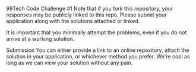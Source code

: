 99Tech Code Challenge #1
Note that if you fork this repository, your responses may be publicly linked to this repo.
Please submit your application along with the solutions attached or linked.

It is important that you minimally attempt the problems, even if you do not arrive at a working solution.

Submission
You can either provide a link to an online repository, attach the solution in your application, or whichever method you prefer. We're cool as long as we can view your solution without any pain.
